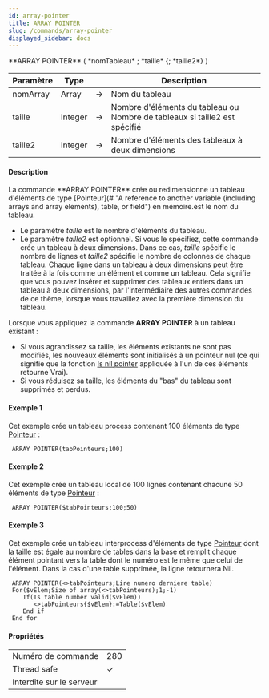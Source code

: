```yaml
---
id: array-pointer
title: ARRAY POINTER
slug: /commands/array-pointer
displayed_sidebar: docs
---
```


<!--REF #_command_.ARRAY POINTER.Syntax-->**ARRAY POINTER** ( *nomTableau* ; *taille* {; *taille2*} )<!-- END REF-->
<!--REF #_command_.ARRAY POINTER.Params-->
| Paramètre | Type |  | Description |
| --- | --- | --- | --- |
| nomArray | Array | &#8594;  | Nom du tableau |
| taille | Integer | &#8594;  | Nombre d'éléments du tableau ou Nombre de tableaux si taille2 est spécifié |
| taille2 | Integer | &#8594;  | Nombre d'éléments des tableaux à deux dimensions |

<!-- END REF-->

#### Description 

<!--REF #_command_.ARRAY POINTER.Summary-->La commande **ARRAY POINTER** crée ou redimensionne un tableau d'éléments de type [Pointeur](# "A reference to another variable (including arrays and array elements), table, or field") en mémoire.<!-- END REF-->est le nom du tableau.
* Le paramètre *taille* est le nombre d'éléments du tableau.
* Le paramètre *taille2* est optionnel. Si vous le spécifiez, cette commande crée un tableau à deux dimensions. Dans ce cas, *taille* spécifie le nombre de lignes et *taille2* spécifie le nombre de colonnes de chaque tableau. Chaque ligne dans un tableau à deux dimensions peut être traitée à la fois comme un élément et comme un tableau. Cela signifie que vous pouvez insérer et supprimer des tableaux entiers dans un tableau à deux dimensions, par l'intermédiaire des autres commandes de ce thème, lorsque vous travaillez avec la première dimension du tableau.

Lorsque vous appliquez la commande **ARRAY POINTER** à un tableau existant :

* Si vous agrandissez sa taille, les éléments existants ne sont pas modifiés, les nouveaux éléments sont initialisés à un pointeur nul (ce qui signifie que la fonction [Is nil pointer](is-nil-pointer.md) appliquée à l'un de ces éléments retourne Vrai).
* Si vous réduisez sa taille, les éléments du "bas" du tableau sont supprimés et perdus.

#### Exemple 1 

Cet exemple crée un tableau process contenant 100 éléments de type [Pointeur](# "A reference to another variable (including arrays and array elements), table, or field") :

```4d
 ARRAY POINTER(tabPointeurs;100)
```

#### Exemple 2 

Cet exemple crée un tableau local de 100 lignes contenant chacune 50 éléments de type [Pointeur](# "A reference to another variable (including arrays and array elements), table, or field") : 

```4d
 ARRAY POINTER($tabPointeurs;100;50)
```

#### Exemple 3 

Cet exemple crée un tableau interprocess d'éléments de type [Pointeur](# "A reference to another variable (including arrays and array elements), table, or field") dont la taille est égale au nombre de tables dans la base et remplit chaque élément pointant vers la table dont le numéro est le même que celui de l'élément. Dans la cas d'une table supprimée, la ligne retournera Nil.

```4d
 ARRAY POINTER(<>tabPointeurs;Lire numero derniere table)
 For($vElem;Size of array(<>tabPointeurs);1;-1)
    If(Is table number valid($vElem))
       <>tabPointeurs{$vElem}:=Table($vElem)
    End if
 End for
```


#### Propriétés
|  |  |
| --- | --- |
| Numéro de commande | 280 |
| Thread safe | &check; |
| Interdite sur le serveur ||



